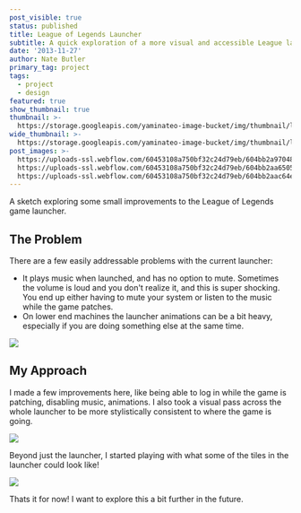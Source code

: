 ```yaml
---
post_visible: true
status: published
title: League of Legends Launcher
subtitle: A quick exploration of a more visual and accessible League launcher.
date: '2013-11-27'
author: Nate Butler
primary_tag: project
tags:
  - project
  - design
featured: true
show_thumbnail: true
thumbnail: >-
  https://storage.googleapis.com/yaminateo-image-bucket/img/thumbnail/lol-launcher-1x1.jpg
wide_thumbnail: >-
  https://storage.googleapis.com/yaminateo-image-bucket/img/thumbnail/lol-launcher-2x1.jpg
post_images: >-
  https://uploads-ssl.webflow.com/60453108a750bf32c24d79eb/604bb2a9704862b3b7e3e5c8_client-launcher-dribbble-preview.png;
  https://uploads-ssl.webflow.com/60453108a750bf32c24d79eb/604bb2aa65053b8df597914e_client-launcher-real-pixels.png;
  https://uploads-ssl.webflow.com/60453108a750bf32c24d79eb/604bb2aac64ea24338ffa728_real-pixels.jpg
---
```

A sketch exploring some small improvements to the League of Legends game launcher.

## The Problem

There are a few easily addressable problems with the current launcher:
- It plays music when launched, and has no option to mute. Sometimes the volume is loud and you don't realize it, and this is super shocking. You end up either having to mute your system or listen to the music while the game patches. 
- On lower end machines the launcher animations can be a bit heavy, especially if you are doing something else at the same time.

![](https://storage.googleapis.com/yaminateo-image-bucket/img/attachments/lol-launcher/old-launcher.jpg)

## My Approach

I made a few improvements here, like being able to log in while the game is patching, disabling music, animations. I also took a visual pass across the whole launcher to be more stylistically consistent to where the game is going.

![](https://storage.googleapis.com/yaminateo-image-bucket/img/attachments/lol-launcher/604bb2aac64ea24338ffa728_real-pixels.jpg)

Beyond just the launcher, I started playing with what some of the tiles in the launcher could look like!

![](https://storage.googleapis.com/yaminateo-image-bucket/img/attachments/lol-launcher/604bb2aa65053b8df597914e_client-launcher-real-pixels-p-1080.png)

Thats it for now! I want to explore this a bit further in the future.